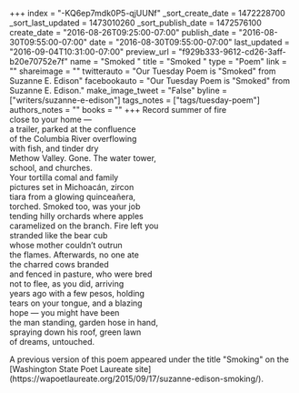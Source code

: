 +++
index = "-KQ6ep7mdk0P5-qjUUNf"
_sort_create_date = 1472228700
_sort_last_updated = 1473010260
_sort_publish_date = 1472576100
create_date = "2016-08-26T09:25:00-07:00"
publish_date = "2016-08-30T09:55:00-07:00"
date = "2016-08-30T09:55:00-07:00"
last_updated = "2016-09-04T10:31:00-07:00"
preview_url = "f929b333-9612-cd26-3aff-b20e70752e7f"
name = "Smoked "
title = "Smoked "
type = "Poem"
link = ""
shareimage = ""
twitterauto = "Our Tuesday Poem is \"Smoked\" from Suzanne E. Edison"
facebookauto = "Our Tuesday Poem is \"Smoked\" from Suzanne E. Edison."
make_image_tweet = "False"
byline = ["writers/suzanne-e-edison"]
tags_notes = ["tags/tuesday-poem"]
authors_notes = ""
books = ""
+++
Record summer of fire<br>
close to your home &mdash;<br>
a trailer, parked at the confluence<br>
of the Columbia River overflowing<br>
with fish, and tinder dry<br>
Methow Valley. Gone. The water tower,<br>
school, and churches.<br>
Your tortilla comal and family<br>
pictures set in Michoacán, zircon<br>
tiara from a glowing quinceañera,<br>
torched. Smoked too, was your job<br>
tending hilly orchards where apples<br>
caramelized on the branch. Fire left you<br>
stranded like the bear cub<br>
whose mother couldn’t outrun<br>
the flames. Afterwards, no one ate <br>
the charred cows branded<br>
and fenced in pasture, who were bred<br>
not to flee, as you did, arriving<br>
years ago with a few pesos, holding<br>
tears on your tongue, and a blazing<br>
hope &mdash; you might have been<br>
the man standing, garden hose in hand,<br>
spraying down his roof, green lawn<br>
of dreams, untouched.

<p class="poem-footer">A previous version of this poem appeared under the title "Smoking" on the [Washington State Poet Laureate site](https://wapoetlaureate.org/2015/09/17/suzanne-edison-smoking/).</p>